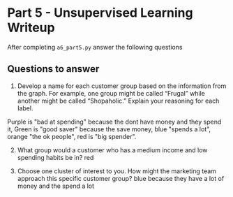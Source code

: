 # Part 5 - Unsupervised Learning Writeup

After completing `a6_part5.py` answer the following questions

## Questions to answer

1. Develop a name for each customer group based on the information from the graph. For example, one group might be called “Frugal” while another might be called “Shopaholic.” Explain your reasoning for each label.

 Purple is "bad at spending" because the dont have money and they spend it, Green is "good saver" because the save money, blue "spends a lot", orange "the ok people", red is "big spender". 

2. What group would a customer who has a medium income and low spending habits be in?
red

3. Choose one cluster of interest to you. How might the marketing team approach this specific customer group?
blue because they have a lot of money and the spend a lot
